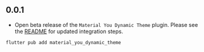 ## 0.0.1
* Open beta release of the `Material You Dynamic Theme` plugin.
Please see the [README](https://github.com/AKB0N/material_you_dynamic_theme/blob/main/README.md) for updated integration steps.
```bash
flutter pub add material_you_dynamic_theme
```
